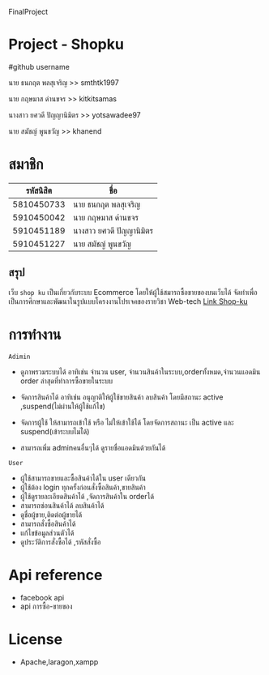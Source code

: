 FinalProject
# Project - Shopku

#github username

นาย ธนกฤต พลสุเจริญ >> smthtk1997

นาย กฤษมาส ด่านขจร >> kitkitsamas

นางสาว ยศวดี ปัญญานิมิตร >> yotsawadee97

นาย สมัชญ์ พูนขวัญ >> khanend

# สมาชิก
| รหัสนิสิต  | ชื่อ  |
| ------------ | ------------ |
| 5810450733 | นาย ธนกฤต พลสุเจริญ |
| 5910450042 | นาย กฤษมาส ด่านขจร |
| 5910451189 | นางสาว ยศวดี ปัญญานิมิตร |
| 5910451227 | นาย สมัชญ์ พูนขวัญ |

## สรุป
เว็บ `shop ku` เป็นเกี่ยวกับระบบ Ecommerce โดยให้ผู้ใช้สมารถซื้อขายของบนเว็บได้ จัดทำเพื่อเป็นการศึกษาและพัฒนาในรูปแบบโครงงานโปรเจคของรายวิชา Web-tech 
[Link Shop-ku](http://www.shop-ku.esy.es)

# การทำงาน
`Adimin` 
- ดูภาพรวมระบบได้ อาทิเช่น จำนวน user, จำนวนสินค้าในระบบ,orderทั้งหมด,จำนวนแอดมิน order ล่าสุดที่ทำการซื้อขายในระบบ

- จัดการสินค้าได้ อาทิเช่น อนุญาติให้ผู้ใช้ขายสินค้า ลบสินค้า
โดยมีสถานะ active ,suspend(ไม่ผ่านให้ผู้ใช้แก้ไข)

- จัดการผู้ใช้ ให้สามารถเข้าใช้ หรือ ไม่ให้เข้าใช้ได้
  โดยจัดการสถานะ เป็น active และ suspend(เข้าระบบไมไ่ด้)

- สามารถเพิ่ม adminคนอื่นๆได้ ดูรายชื่อแอดมินด้วยกันได้

`User` 
- ผู้ใช้สามารถขายและซื้อสินค้าได้ใน user เดียวกัน
- ผู้ใช้ต้อง login ทุกครั้งก่อนสั่งซื้อสินค้า,ขายสินค้า
- ผู้ใช้ดูรายละเอียดสินค้าได้ ,จัดการสินค้าใน orderได้
- สามารถซ่อนสินค้าได้ ลบสินค้าได้ 
- ดูชื่อผู้ขาย,ติดต่อผู้ขายได้
- สามารถสั่งซื้อสินค้าได้
- แก้ไขข้อมูลส่วนตัวได้
- ดูประวัติการสั่งซื้อได้ ,รหัสสั่งซื้อ


# Api reference
- facebook api 
- api การซื้อ-ขายของ

# License
- Apache,laragon,xampp